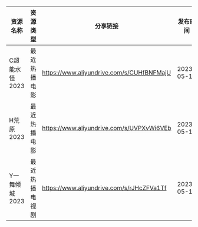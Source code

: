 | 资源名称      | 资源类型    | 分享链接                                      | 发布时间       |
| --------- | ------- | ----------------------------------------- | ---------- |
| C超能水怪2023 | 最近热播电影  | https://www.aliyundrive.com/s/CUHfBNFMajU | 2023-05-17 |
| H荒原2023   | 最近热播电影  | https://www.aliyundrive.com/s/UVPXvWi6VEb | 2023-05-17 |
| Y一舞倾城2023 | 最近热播电视剧 | https://www.aliyundrive.com/s/rJHcZFVa1Tf | 2023-05-17 |
